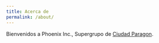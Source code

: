```yaml
---
title: Acerca de
permalink: /about/
---
```


Bienvenidos a Phoenix Inc., Supergrupo de [Ciudad Paragon](https://forums.homecomingservers.com/). 